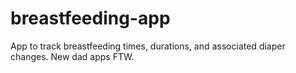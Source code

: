 # breastfeeding-app
App to track breastfeeding times, durations, and associated diaper changes. New dad apps FTW.
